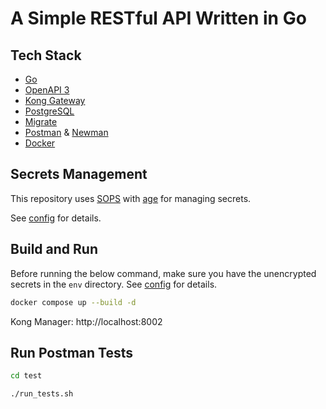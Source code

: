 # A Simple RESTful API Written in Go

## Tech Stack

- [Go](https://go.dev/)
- [OpenAPI 3](https://www.openapis.org/)
- [Kong Gateway](https://konghq.com/kong/)
- [PostgreSQL](https://www.postgresql.org/)
- [Migrate](https://github.com/golang-migrate/migrate)
- [Postman](https://www.postman.com/) & [Newman](https://www.npmjs.com/package/newman)
- [Docker](https://www.docker.com/)

## Secrets Management

This repository uses [SOPS](https://github.com/mozilla/sops) with [age](https://github.com/mozilla/sops#encrypting-using-age) for managing secrets.

See [config](config/) for details.

## Build and Run

Before running the below command, make sure you have the unencrypted secrets in the `env` directory. See [config](config/) for details.

```bash
docker compose up --build -d
```

Kong Manager: http://localhost:8002

## Run Postman Tests

```bash
cd test
```

```bash
./run_tests.sh
```
